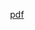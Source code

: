 <a href="{url}" target="_blank" style="background: url('/img/icons/pdficon.png') top left no-repeat; padding-left: 20px;">pdf</a>
